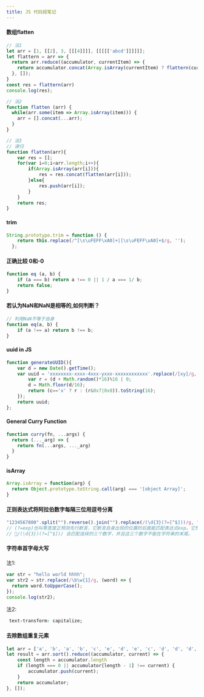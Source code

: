 ```yaml
---
title: JS 代码段笔记
---
```


#### 数组flatten

```javascript
// 法1
let arr = [1, [[2], 3, [[[4]]]], [[[[['abcd']]]]]];
let flattern = arr => {
  return arr.reduce((accumulator, currentItem) => {
    return accumulator.concat(Array.isArray(currentItem) ? flattern(currentItem) : currentItem);
  }, []);
}
const res = flattern(arr)
console.log(res);

// 法2
function flatten (arr) {
  while(arr.some(item => Array.isArray(item))) {
    arr = [].concat(...arr);
  }
}

// 法3
// 递归
function flatten(arr){
    var res = [];
    for(var i=0;i<arr.length;i++){
        if(Array.isArray(arr[i])){
            res = res.concat(flatten(arr[i]));
        }else{
            res.push(arr[i]);
        }
    }
    return res;
}
```

#### trim

```javascript
String.prototype.trim = function () {
    return this.replace(/^[\s\uFEFF\xA0]+|[\s\uFEFF\xA0]+$/g, '');
  };
```

#### 正确比较 0和-0

```javascript
function eq (a, b) {
    if (a === b) return a !== 0 || 1 / a === 1/ b;
    return false;
}
```

#### 若认为NaN和NaN是相等的,如何判断？

```javascript
// 利用NaN不等于自身
function eq(a, b) {
    if (a !== a) return b !== b;
}
```

#### uuid in JS

```javascript
function generateUUID(){
    var d = new Date().getTime();
    var uuid = 'xxxxxxxx-xxxx-4xxx-yxxx-xxxxxxxxxxxx'.replace(/[xy]/g, function(c) {
        var r = (d + Math.random()*16)%16 | 0;
        d = Math.floor(d/16);
        return (c=='x' ? r : (r&0x7|0x8)).toString(16);
    });
    return uuid;
};
```

#### General Curry Function

```javascript
function curry(fn, ...args) {
  return (..._arg) => {
    return fn(...args, ..._arg)
  }
}
```

#### isArray

```javascript
Array.isArray = function(arg) {
  return Object.prototype.toString.call(arg) === '[object Array]';
}
```

#### 正则表达式将阿拉伯数字每隔三位用逗号分离

```javascript
"1234567800".split("").reverse().join("").replace(/(\d{3}(?=[^$]))/g, "$1,").split("").reverse().join("");
// (?=exp)也叫零宽度正预测先行断言，它断言自身出现的位置的后面能匹配表达式exp。它预言自己出现的位置后面一定是exp,否则匹配失败。
// /(\d{3})(?=[^$])/ 会匹配连续的三个数字，并且这三个数字不能在字符串的末尾。
```

#### 字符串首字母大写

法1:

```javascript
var str = "hello world hhhh";
var str2 = str.replace(/\b\w{1}/g, (word) => {
  return word.toUpperCase();
});
console.log(str2);
```

法2:

```css
 text-transform: capitalize;
```

#### 去除数组重复元素

```javascript
let arr = ['a', 'b', 'a', 'b', 'c', 'e', 'd', 'e', 'c', 'd', 'd', 'd', 'd'];
let result = arr.sort().reduce((accumulator, current) => {
    const length = accumulator.length
    if (length === 0 || accumulator[length - 1] !== current) {
        accumulator.push(current);
    }
    return accumulator;
}, []);
```